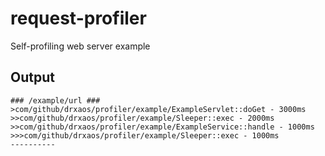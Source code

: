 # request-profiler

Self-profiling web server example

## Output
```
### /example/url ###
>com/github/drxaos/profiler/example/ExampleServlet::doGet - 3000ms
>>com/github/drxaos/profiler/example/Sleeper::exec - 2000ms
>>com/github/drxaos/profiler/example/ExampleService::handle - 1000ms
>>>com/github/drxaos/profiler/example/Sleeper::exec - 1000ms
----------
```
